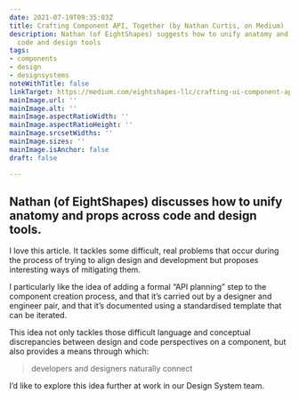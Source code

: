 ```yaml
---
date: 2021-07-19T09:35:03Z
title: Crafting Component API, Together (by Nathan Curtis, on Medium)
description: Nathan (of EightShapes) suggests how to unify anatomy and props across
  code and design tools
tags:
- components
- design
- designsystems
noteWithTitle: false
linkTarget: https://medium.com/eightshapes-llc/crafting-ui-component-api-together-81946d140371
mainImage.url: ''
mainImage.alt: ''
mainImage.aspectRatioWidth: ''
mainImage.aspectRatioHeight: ''
mainImage.srcsetWidths: ''
mainImage.sizes: ''
mainImage.isAnchor: false
draft: false

---
```

Nathan (of EightShapes) discusses how to unify anatomy and props across code and design tools.
---

I love this article. It tackles some difficult, real problems that occur during the process of trying to align design and development but proposes interesting ways of mitigating them.

I particularly like the idea of adding a formal “API planning” step to the component creation process, and that it’s carried out by a designer and engineer pair, and that it’s documented using a standardised template that can be iterated.

This idea not only tackles those difficult language and conceptual discrepancies between design and code perspectives on a component, but also provides a means through which:

> developers and designers naturally connect

I’d like to explore this idea further at work in our Design System team.